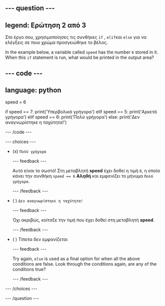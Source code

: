 
--- question ---
---
legend: Ερώτηση 2 από 3
---

Στο έργο σου, χρησιμοποίησες τις συνθήκες `if` , `elif`και `else` για να ελέγξεις σε ποιο χρώμα προσγειώθηκε το βέλος.

In the example below, a variable called `speed` has the number `6` stored in it. When this `if` statement is run, what would be printed in the output area?

--- code ---
---
language: python
---
speed = 6

if speed == 7: print('Υπερβολικά γρήγορα') elif speed == 5: print('Αρκετά γρήγορα') elif speed == 6: print('Πολύ γρήγορα') else: print('Δεν αναγνωρίστηκε η ταχύτητα!')

--- /code ---

--- choices ---

- (x) `Πολύ γρήγορα`

  --- feedback ---

  Αυτό είναι το σωστό! Στη μεταβλητή **speed** έχει δοθεί η τιμή `6`, η οποία κάνει την συνθήκη `speed == 6` **Αληθή** και εμφανίζει το μήνυμα `Πολύ γρήγορα`.

  --- /feedback ---

- ( ) `Δεν αναγνωρίστηκε η ταχύτητα!`

  --- feedback ---

  Όχι ακριβώς, κοίταξε την τιμή που έχει δοθεί στη μεταβλητή **speed**.

  --- /feedback ---

- ( ) Τίποτα δεν εμφανίζεται

  --- feedback ---

  Try again, `else` is used as a final option for when all the above conditions are false. Look through the conditions again, are any of the conditions true?

  --- /feedback ---

--- /choices ---

--- /question ---
